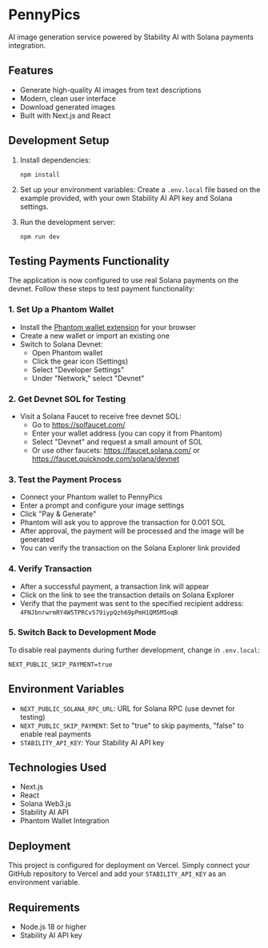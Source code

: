 # PennyPics

AI image generation service powered by Stability AI with Solana payments integration.

## Features

- Generate high-quality AI images from text descriptions
- Modern, clean user interface
- Download generated images
- Built with Next.js and React

## Development Setup

1. Install dependencies:
   ```
   npm install
   ```

2. Set up your environment variables:
   Create a `.env.local` file based on the example provided, with your own Stability AI API key and Solana settings.

3. Run the development server:
   ```
   npm run dev
   ```

## Testing Payments Functionality

The application is now configured to use real Solana payments on the devnet. Follow these steps to test payment functionality:

### 1. Set Up a Phantom Wallet

- Install the [Phantom wallet extension](https://phantom.app/) for your browser
- Create a new wallet or import an existing one
- Switch to Solana Devnet:
  - Open Phantom wallet
  - Click the gear icon (Settings)
  - Select "Developer Settings"
  - Under "Network," select "Devnet"

### 2. Get Devnet SOL for Testing

- Visit a Solana Faucet to receive free devnet SOL:
  - Go to https://solfaucet.com/
  - Enter your wallet address (you can copy it from Phantom)
  - Select "Devnet" and request a small amount of SOL
  - Or use other faucets: https://faucet.solana.com/ or https://faucet.quicknode.com/solana/devnet

### 3. Test the Payment Process

- Connect your Phantom wallet to PennyPics
- Enter a prompt and configure your image settings
- Click "Pay & Generate"
- Phantom will ask you to approve the transaction for 0.001 SOL
- After approval, the payment will be processed and the image will be generated
- You can verify the transaction on the Solana Explorer link provided

### 4. Verify Transaction

- After a successful payment, a transaction link will appear
- Click on the link to see the transaction details on Solana Explorer
- Verify that the payment was sent to the specified recipient address: `4FNJbnrwrmRY4W5TPRCv579iypQzh69pPmH1QM5M5oqB`

### 5. Switch Back to Development Mode

To disable real payments during further development, change in `.env.local`:
```
NEXT_PUBLIC_SKIP_PAYMENT=true
```

## Environment Variables

- `NEXT_PUBLIC_SOLANA_RPC_URL`: URL for Solana RPC (use devnet for testing)
- `NEXT_PUBLIC_SKIP_PAYMENT`: Set to "true" to skip payments, "false" to enable real payments
- `STABILITY_API_KEY`: Your Stability AI API key

## Technologies Used

- Next.js
- React
- Solana Web3.js
- Stability AI API
- Phantom Wallet Integration

## Deployment

This project is configured for deployment on Vercel. Simply connect your GitHub repository to Vercel and add your `STABILITY_API_KEY` as an environment variable.

## Requirements

- Node.js 18 or higher
- Stability AI API key 